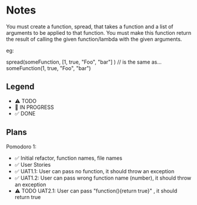 # Notes

You must create a function, spread, that takes a function and a list of arguments to be applied to that function. You must make this function return the result of calling the given function/lambda with the given arguments.

eg:

spread(someFunction, [1, true, "Foo", "bar"] ) 
// is the same as...
someFunction(1, true, "Foo", "bar")

## Legend
- ⚠ TODO
- 🚧 IN PROGRESS
- ✅ DONE

## Plans

Pomodoro 1:
- ✅ Initial refactor, function names, file names
- ✅ User Stories 
- ✅ UAT1.1: User can pass no function, it should throw an exception
- ✅ UAT1.2: User can pass wrong function name (number), it should throw an exception
- ⚠ TODO UAT2.1: User can pass "function(){return true}" , it should return true 
